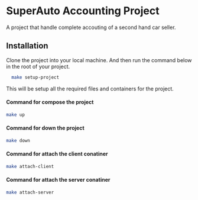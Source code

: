 # SuperAuto Accounting Project

A project that handle complete accouting of a second hand car seller.


## Installation

Clone the project into your local machine. And then run the command below in the root of your project. 
```bash
  make setup-project
```
This will be setup all the required files and containers for the project.

#### Command for compose the project
```bash
make up
```
#### Command for down the project
```bash
make down
```
#### Command for attach the client conatiner
```bash
make attach-client
```
#### Command for attach the server conatiner
```bash
make attach-server
```
